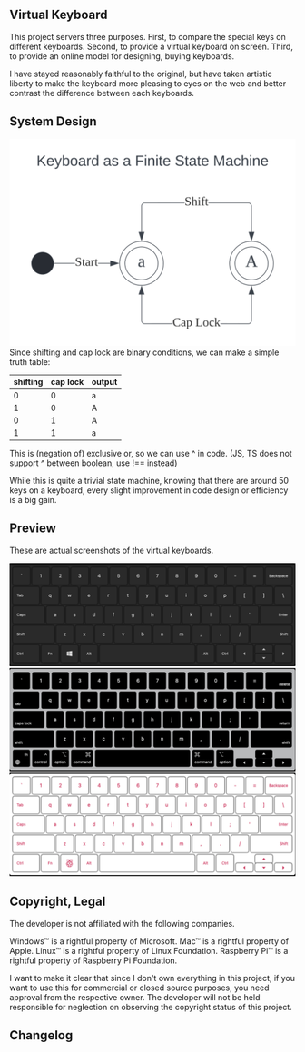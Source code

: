 ## Virtual Keyboard

This project servers three purposes. First, to compare the special keys on different keyboards. Second, to provide a virtual keyboard on screen. Third, to provide an online model for designing, buying keyboards.

I have stayed reasonably faithful to the original, but have taken artistic liberty to make the keyboard more pleasing to eyes on the web and better contrast the difference between each keyboards.


## System Design

<img src="./README.md.d/keyboard_fsm.svg" alt="Keyboard as a Finite State Machine">
Since shifting and cap lock are binary conditions, we can make a simple truth table:

| shifting | cap lock | output |
|----------|----------|--------|
| 0        | 0        | a      |
| 1        | 0        | A      |
| 0        | 1        | A      |
| 1        | 1        | a      |

This is (negation of) exclusive or, so we can use ^ in code. (JS, TS does not support ^ between boolean, use !== instead)

While this is quite a trivial state machine, knowing that there are around 50 keys on a keyboard, every slight improvement in code design or efficiency is a big gain.

## Preview

These are actual screenshots of the virtual keyboards.

<img src="./README.md.d/windows_keyboard.png" alt="Windows keyboard">
<img src="./README.md.d/mac_keyboard.png" alt="Mac keyboard">
<img src="./README.md.d/raspberry_pi_keyboard.png" alt="Raspberry Pi keyboard">


## Copyright, Legal

The developer is not affiliated with the following companies.

Windows™ is a rightful property of Microsoft.
Mac™ is a rightful property of Apple.
Linux™ is a rightful property of Linux Foundation.
Raspberry Pi™ is a rightful property of Raspberry Pi Foundation.

I want to make it clear that since I don't own everything in this project, if you want to use this for commercial or closed source purposes, you need approval from the respective owner. The developer will not be held responsible for neglection on observing the copyright status of this project.

## Changelog